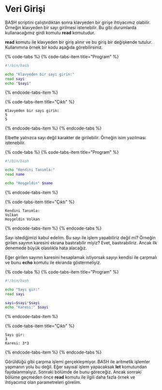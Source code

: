 # Veri Girişi

BASH scriptini çalıştırdıktan sonra klavyeden bir girişe ihtiyacımız olabilir. Örneğin klavyeden bir sayı girilmesi istenebilir. Bu gibi durumlarda kullanacağımız girdi komutu **read** komutudur.

**read** komutu ile klavyeden bir giriş alınır ve bu giriş bir değişkende tutulur. Kullanımına örnek bir kodu aşağıda görebilirsiniz.

{% code-tabs %}
{% code-tabs-item title="Program" %}
```bash
#!/bin/bash

echo "Klavyeden bir sayı girin:"
read sayi
echo "$sayi"
```
{% endcode-tabs-item %}

{% code-tabs-item title="Çıktı" %}
```
Klavyeden bir sayı girin:
5
5
```
{% endcode-tabs-item %}
{% endcode-tabs %}

Elbette yalnızca sayı değil karakter de girilebilir. Örneğin isim yazılması istenebilir.

{% code-tabs %}
{% code-tabs-item title="Program" %}
```bash
#!/bin/bash

echo "Kendini Tanımla:"
read name

echo "Hoşgeldin" $name
```
{% endcode-tabs-item %}

{% code-tabs-item title="Çıktı" %}
```
Kendini Tanımla:
Volkan
Hoşgeldin Volkan
```
{% endcode-tabs-item %}
{% endcode-tabs %}

Sayı istediğimizi kabul edelim. Bu sayı ile işlem yapabiliriz değil mi? Örneğin girilen sayının karesini ekrana bastırabilir miyiz? Evet, bastırabiliriz. Ancak ilk denemede büyük olasılıkla hata alacağız.

Eğer girilen sayının karesini hesaplamak istiyorsak sayıyı kendisi ile çarpmalı ve bunu **echo** komutu ile ekranda göstermeliyiz.

{% code-tabs %}
{% code-tabs-item title="Program" %}
```bash
#!/bin/bash

echo "Sayı gir:"
read sayi

sayi=$sayi*$sayi
echo "Karesi:" $sayi
```
{% endcode-tabs-item %}

{% code-tabs-item title="Çıktı" %}
```
Sayı gir:
3
Karesi: 3*3
```
{% endcode-tabs-item %}
{% endcode-tabs %}



Görüldüğü gibi çarpma işlemi gerçekleşmiyor. BASH ile aritmetik işlemler yapmanın yolu bu değil. Eğer sayısal işlem yapacaksak **let** komutundan faydalanmalıyız. Sonraki bölümde de bunu göreceğiz. Ancak sonraki bölüme geçmeden önce **read** komutu ile ilgili daha fazla örnek ve ihtiyacımız olan parametreleri görelim.





